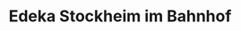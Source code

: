 ---
title: "Edeka Stockheim im Bahnhof"
url: /duesseldorf/edeka-stockheim-im-bahnhof/
shop: Supermarkt
---